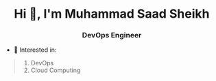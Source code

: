 <h1 align="center">Hi 👋, I'm Muhammad Saad Sheikh</h1>
<h3 align="center">DevOps Engineer</h3>

- 👀 Interested in:
> 1. DevOps
> 2. Cloud Computing   

<!--
**saad1786/saad1786** is a ✨ _special_ ✨ repository because its `README.md` (this file) appears on your GitHub profile.

Here are some ideas to get you started:

- 🔭 I’m currently working on ...
- 🌱 I’m currently learning ...
- 👯 I’m looking to collaborate on ...
- 🤔 I’m looking for help with ...
- 💬 Ask me about ...
- 📫 How to reach me: ...
- 😄 Pronouns: ...
- ⚡ Fun fact: ...
-->
